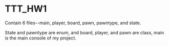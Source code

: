 # TTT_HW1

Contain 6 files--main, player, board, pawn, pawntype, and state.

State and pawntype are enum, and board, player, and pawn are class, main is the main console of my project.
